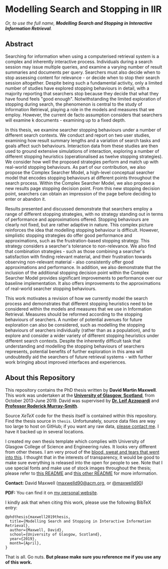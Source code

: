 # Modelling Search and Stopping in IIR
*Or, to use the full name, **Modelling Search and Stopping in Interactive Information Retrieval**.*

## Abstract
Searching for information when using a computerised retrieval system is a complex and inherently interactive process. Individuals during a search session may issue multiple queries, and examine a varying number of result summaries and documents per query. Searchers must also decide when to stop assessing content for relevance - or decide when to stop their search session altogether. Despite being such a fundamental activity, only a limited number of studies have explored stopping behaviours in detail, with a majority reporting that searchers stop because they decide that what they have found feels "good enough". Notwithstanding the limited exploration of stopping during search, the phenomenon is central to the study of Information Retrieval, playing a role in the models and measures that we employ. However, the current de facto assumption considers that searchers will examine k documents - examining up to a fixed depth.

In this thesis, we examine searcher stopping behaviours under a number of different search contexts. We conduct and report on two user studies, examining how result summary lengths and a variation of search tasks and goals affect such behaviours. Interaction data from these studies are then used to ground extensive simulations of interaction, exploring a number of different stopping heuristics (operationalised as twelve stopping strategies). We consider how well the proposed strategies perform and match up with real-world stopping behaviours. As part of our contribution, we also propose the Complex Searcher Model, a high-level conceptual searcher model that encodes stopping behaviours at different points throughout the search process. Within the Complex Searcher Model, we also propose a new results page stopping decision point. From this new stopping decision point, searchers can obtain an impression of the page before deciding to enter or abandon it.

Results presented and discussed demonstrate that searchers employ a range of different stopping strategies, with no strategy standing out in terms of performance and approximations offered. Stopping behaviours are clearly not fixed, but are rather adaptive in nature. This complex picture reinforces the idea that modelling stopping behaviour is difficult. However, simplistic stopping strategies do offer good performance and approximations, such as the frustration-based stopping strategy. This strategy considers a searcher's tolerance to non-relevance. We also find that combination strategies - such as those combining a searcher's satisfaction with finding relevant material, and their frustration towards observing non-relevant material - also consistently offer good approximations and performance. In addition, we also demonstrate that the inclusion of the additional stopping decision point within the Complex Searcher Model provides significant improvements to performance over our baseline implementation. It also offers improvements to the approximations of real-world searcher stopping behaviours.

This work motivates a revision of how we currently model the search process and demonstrates that different stopping heuristics need to be considered within the models and measures that we use in Information Retrieval. Measures should be reformed according to the stopping behaviours of searchers. A number of potential avenues for future exploration can also be considered, such as modelling the stopping behaviours of searchers individually (rather than as a population), and to explore and consider a wider variety of different stopping heuristics under different search contexts. Despite the inherently difficult task that understanding and modelling the stopping behaviours of searchers represents, potential benefits of further exploration in this area will undoubtedly aid the searchers of future retrieval systems - with further work bringing about improved interfaces and experiences.

## About this Repository
This repository contains the PhD thesis written by **David Martin Maxwell**. This work was undertaken at the [**University of Glasgow, Scotland**](https://www.gla.ac.uk/schools/computing/), from October 2013-June 2019. David was supervised by [**Dr. Leif Azzopardi**](http://leifos.me) and [**Professor Roderick Murray-Smith**](http://www.dcs.gla.ac.uk/~rod/).

Source *XeTeX* code for the thesis itself is contained within this repository. Find the thesis source in `thesis`. Unfortunately, source data files are way too large to host on GitHub; if you want any raw data, [please contact me](mailto:maxwelld90@acm.org). I have it backed up in several locations.

I created my own thesis template which complies with University of Glasgow College of Science and Engineering rules. It looks very different from other theses. I am very proud of the [blood, sweat and tears that went into this](http://www.dmax.org.uk/things/phd/writing-up/). I thought that in the interests of transparency, it would be good to make sure everything is released into the open for people to see. Note that I use special fonts and make use of stock images throughout the thesis; please refer to [this README](https://github.com/maxwelld90/phd/blob/master/thesis/fonts/README.md) and [this other README](https://github.com/maxwelld90/phd/blob/master/thesis/figures/README.md) for more information.

**Contact:** David Maxwell (maxwelld90@acm.org, or [@maxwelld90](https://twitter.com/maxwelld90/))

**PDF:** You can find it on [my personal website](https://www.dmax.org.uk/thesis/).

I kindly ask that when citing this work, please use the following BibTeX entry:

```
@phdthesis{maxwell2019thesis,
  title={Modelling Search and Stopping in Interactive Information Retrieval},
  author={Maxwell, David},
  school={University of Glasgow, Scotland},
  year={2019},
  month={April},
}
```

That is all. Go nuts. **But please make sure you reference me if you use any of this work.**